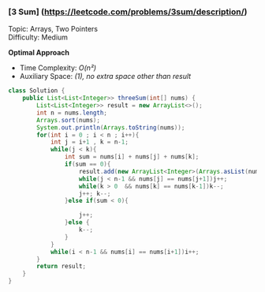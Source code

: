 ### [3 Sum] (https://leetcode.com/problems/3sum/description/)
Topic: Arrays, Two Pointers  
Difficulty: Medium

**Optimal Approach**

- Time Complexity: *O(n²)*
- Auxiliary Space: *(1), no extra space other than result*

```java
class Solution {
    public List<List<Integer>> threeSum(int[] nums) {
        List<List<Integer>> result = new ArrayList<>();
        int n = nums.length;
        Arrays.sort(nums);
        System.out.println(Arrays.toString(nums));
        for(int i = 0 ; i < n ; i++){
            int j = i+1 , k = n-1;
            while(j < k){
                int sum = nums[i] + nums[j] + nums[k];
                if(sum == 0){
                    result.add(new ArrayList<Integer>(Arrays.asList(nums[i],nums[j],nums[k])));
                    while(j < n-1 && nums[j] == nums[j+1])j++;
                    while(k > 0  && nums[k] == nums[k-1])k--;
                    j++; k--;
                }else if(sum < 0){

                    j++;
                }else {
                    k--;
                }
            }
            while(i < n-1 && nums[i] == nums[i+1])i++;
        }
        return result;
    }
}
```
